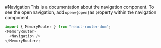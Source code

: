#Navigation
This is a documentation about the navigation component. To see the open navigation, add `open={open}`as property within the navigation component.

```js
import { MemoryRouter } from "react-router-dom";
<MemoryRouter>
  <Navigation />
</MemoryRouter>;
```
